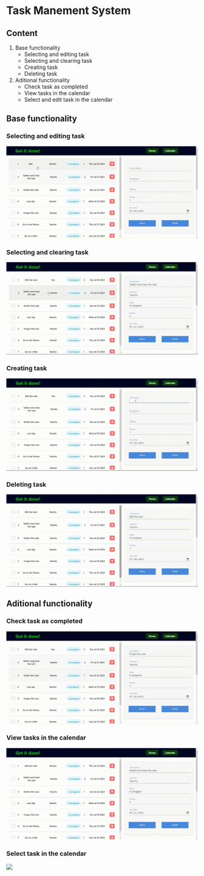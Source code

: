 # Task Manement System
## Content
 1. Base functionality
	 - Selecting and editing task
	 - Selecting and clearing task
	 - Creating task
	 - Deleting task	
 2. Aditional functionality
	 - Check task as completed
	 - View tasks in the calendar
	 - Select and edit task in the calendar

## Base functionality
### Selecting and editing task
![](./showof-videos/selectAndEdit.gif)
### Selecting and clearing task
![](./showof-videos/selectAndClear.gif)
### Creating task
![](./showof-videos/create.gif)
### Deleting task
![](./showof-videos/delete.gif)
## Aditional functionality
### Check task as completed
![](./showof-videos/checkbox.gif)
### View tasks in the calendar
![](./showof-videos/calendar.gif)
### Select task in the calendar
![](./showof-videos/calendarEdit.gif)
